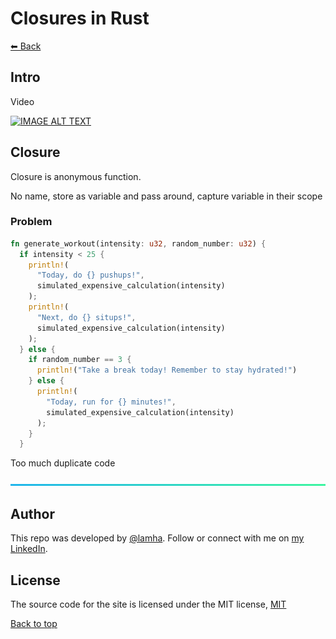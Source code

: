 # Closures in Rust

[⬅ Back](../README.md)

## Intro 
Video 

<div>
  <a href="https://www.youtube.com/watch?v=kZXJvLfjUS4"><img src="https://img.youtube.com/vi/kZXJvLfjUS4/0.jpg" alt="IMAGE ALT TEXT"></a>
</div>

## Closure 
Closure is anonymous function.

No name, store as variable and pass around, capture variable in their scope  

### Problem

```Rust
fn generate_workout(intensity: u32, random_number: u32) {
  if intensity < 25 {
    println!(
      "Today, do {} pushups!",
      simulated_expensive_calculation(intensity)
    );
    println!(
      "Next, do {} situps!",
      simulated_expensive_calculation(intensity)
    );
  } else {
    if random_number == 3 {
      println!("Take a break today! Remember to stay hydrated!")
    } else {
      println!(
        "Today, run for {} minutes!",
        simulated_expensive_calculation(intensity)
      );
    }
  }
```

Too much duplicate code 




<p><img type="separator" height=8px width="100%" src="https://github.com/HaLamUs/nft-drop/blob/main/assets/aqua.png"></p>

## Author

This repo was developed by [@lamha](https://github.com/HaLamUs). 
Follow or connect with me on [my LinkedIn](https://www.linkedin.com/in/lamhacs). 


## License
The source code for the site is licensed under the MIT license, [MIT](https://opensource.org/license/mit/)

 <a href="#top">Back to top</a>